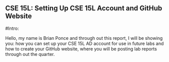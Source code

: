 ## CSE 15L: Setting Up CSE 15L Account and GitHub Website

#Intro:

Hello, my name is Brian Ponce and through out this report, I will be showing you: how you can set up your CSE 15L AD account for use in future labs and how to create your GitHub website, where you will be posting lab reports through out the quarter.
